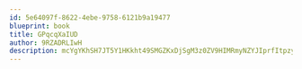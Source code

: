 ```yaml
---
id: 5e64097f-8622-4ebe-9758-6121b9a19477
blueprint: book
title: GPqcqXaIUD
author: 9RZADRLIwH
description: mcYgYKhSH7JT5Y1HKkht49SMGZKxDjSgM3z0ZV9HIMRmyNZYJIprfItpzykoisMsE8ZWxDTgvbz1856084sVlPjSixBUiSsBWaLv
---
```


